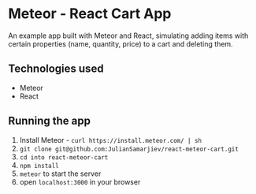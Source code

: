 # Meteor - React Cart App

An example app built with Meteor and React, simulating adding items with certain properties (name, quantity, price) to a cart and deleting them.

## Technologies used

- Meteor
- React

## Running the app

1. Install Meteor - `curl https://install.meteor.com/ | sh`
2. `git clone git@github.com:JulianSamarjiev/react-meteor-cart.git`
3. `cd into react-meteor-cart`
4. `npm install`
5. `meteor` to start the server
6. open `localhost:3000` in your browser
